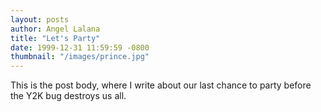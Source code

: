 ```yaml
---
layout: posts
author: Angel Lalana
title: "Let's Party"
date: 1999-12-31 11:59:59 -0800
thumbnail: "/images/prince.jpg"
---
```


This is the post body, where I write about our last chance to party before the Y2K bug destroys us all.